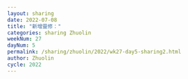 ```yaml
---
layout: sharing
date: 2022-07-08
title: "新增靈修："
categories: sharing Zhuolin
weekNum: 27
dayNum: 5
permalink: /sharing/zhuolin/2022/wk27-day5-sharing2.html
author: Zhuolin
cycle: 2022
---  
```

